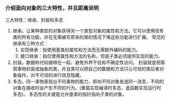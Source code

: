### 介绍面向对象的三大特性，并且距离说明
三大特性：继承、封装和多态
1. 继承。让某种类型的对象获得另一个类型对象的属性和方法。它可以使用现有类的所有功能，并在无需编写原来的类的情况下堆这些功能进行扩展。
常见的继承有三种方式：
   1. 实现继承：指使用基类的属性和方法而无需额外编码的能力。
   2. 接口继承：指仅使用属性和方法的名称，但是子类必须提供实现的能力。
2. 封装。数据和代码捆绑在一起，避免外界干扰和不确定性访问。
封装就是把客观事物封装成抽象的类，并且类可以把自己的数据和方法只让可信的类后者对象操作，对不可信的进行信息隐藏。
3. 多态。同一事物表现出不同事物的能力，即向不同对象发送同一消息，不同的对象在接收时会产生不同的行为。(重载实现编译时多态，虚函数实现运行时多态)。
多态性的关键是允许基类的指针指向子类的对象。